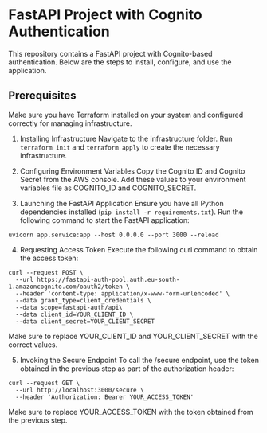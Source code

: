 # FastAPI Project with Cognito Authentication
This repository contains a FastAPI project with Cognito-based authentication. Below are the steps to install, configure, and use the application.

## Prerequisites
Make sure you have Terraform installed on your system and configured correctly for managing infrastructure.

1. Installing Infrastructure
Navigate to the infrastructure folder.
Run `terraform init` and `terraform apply` to create the necessary infrastructure.

2. Configuring Environment Variables
Copy the Cognito ID and Cognito Secret from the AWS console.
Add these values to your environment variables file as COGNITO_ID and COGNITO_SECRET.

3. Launching the FastAPI Application
Ensure you have all Python dependencies installed (`pip install -r requirements.txt`).
Run the following command to start the FastAPI application:

```console
uvicorn app.service:app --host 0.0.0.0 --port 3000 --reload
```

4. Requesting Access Token
Execute the following curl command to obtain the access token:

```console
curl --request POST \
  --url https://fastapi-auth-pool.auth.eu-south-1.amazoncognito.com/oauth2/token \
  --header 'content-type: application/x-www-form-urlencoded' \
  --data grant_type=client_credentials \
  --data scope=fastapi-auth/api\
  --data client_id=YOUR_CLIENT_ID \
  --data client_secret=YOUR_CLIENT_SECRET
```

Make sure to replace YOUR_CLIENT_ID and YOUR_CLIENT_SECRET with the correct values.

5. Invoking the Secure Endpoint
To call the /secure endpoint, use the token obtained in the previous step as part of the authorization header:

```console
curl --request GET \
  --url http://localhost:3000/secure \
  --header 'Authorization: Bearer YOUR_ACCESS_TOKEN'
```

Make sure to replace YOUR_ACCESS_TOKEN with the token obtained from the previous step.